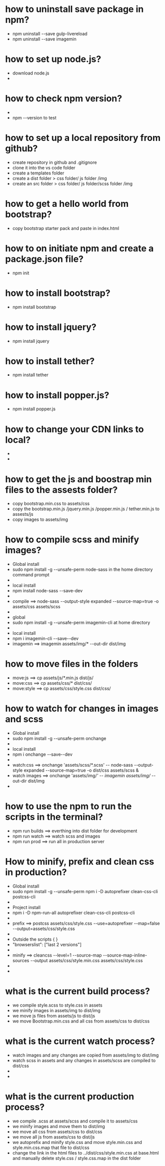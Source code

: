 # how to uninstall save package in npm?
  - npm uninstall --save gulp-livereload
  - npm uninstall --save imagemin

# how to set up node.js?
  - download node.js
  - 
# how to check npm version?
  - 
  - npm --version to test

# how to  set up a local repository from github?
  - create repository in github and .gitignore
  - clone it into the vs code folder
  - create a templates folder
  - create a dist folder > css folder/ js folder /img
  - create an src folder > css folder/ js folder/scss folder /img


# how to get a hello world from bootstrap?
  - copy bootstrap starter pack and paste in index.html

# how to on initiate npm and create a package.json file?
  - npm init

# how to install bootstrap?
  - npm install bootstrap

# how to install jquery?
  - npm install jquery

# how to install tether?
  - npm install tether

# how to install popper.js?
  - npm install popper.js
  

# how to change your CDN links to local?
  - <!-- Bootstrap CSS @ the <head> before title</head>-->
    <link rel="stylesheet" href="../dist/css/bootstrap.min.css">
    <link rel="stylesheet" href="../dist/css/style.css">

  - <!-- Optional JavaScript  before final<body> </body>-->
    <!-- jQuery first, then Popper.js, then Bootstrap JS -->
    <script src="../dist/js/jquery.min.js"></script>
    <script src="../dist/js/tether.min.js"></script>
    <script src="../dist/js/bootstrap.min.js"></script>

# how to get the js and boostrap min files to the assests folder?
  - copy bootstrap.min.css to assets/css
  - copy the bootstrap.min.js /jquery.min.js /popper.min.js / tether.min.js to assests/js
  - copy images to assets/img



# how to compile scss and minify images?
  - Global install
  - sudo npm install -g --unsafe-perm node-sass in the home directory command prompt
  - 
  - local install
  - npm install node-sass --save-dev
  - 
  - compile ==> node-sass --output-style expanded --source-map=true  -o assets/css assets/scss
  -  
  - global 
  - sudo npm install -g --unsafe-perm imagemin-cli at home directory
  - 
  - local install
  - npm i imagemin-cli --save--dev
  - imagemin ==>  imagemin assets/img/* --out-dir dist/img 
  
  # how to move files in the folders

  - move:js ==> cp assets/js/*.min.js  dist/js/
  - move:css ==> cp assets/css/*  dist/css/
  - move:style ==> cp assets/css/style.css  dist/css/

  
  # how to watch for changes in images and scss 
  - Global install
  - sudo npm install -g --unsafe-perm onchange
  - 
  - local install
  - npm i onchange --save--dev
  - 
  - watch:css ==> onchange 'assets/scss/*.scss' -- node-sass --output-style expanded --source-map=true  -o dist/css assets/scss &
  - watch images ==> onchange 'assets/img/*' -- imagemin assets/img/* --out-dir dist/img
  -   
  

 
# how to use the npm to run the scripts in the terminal?
  - npm run builds  ==> everthing into dist folder for development
  - npm run watch ==> watch scss and images
  - npm run prod ==> run all in production server


# How to minify, prefix and clean css in production?
  - Global install 
  - sudo npm install -g --unsafe-perm npm i -D autoprefixer clean-css-cli postcss-cli
  - 
  - Project install
  - npm i -D npm-run-all autoprefixer clean-css-cli postcss-cli
  - 
  - prefix ==> postcss assets/css/style.css --use=autoprefixer --map=false --output=assets/css/style.css
  - 
  - Outside the scripts { }
  - "browserslist": ["last 2 versions"]
  - 
  - minify  ==> cleancss --level=1 --source-map --source-map-inline-sources --output assets/css/style.min.css assets/css/style.css
  - 
  -  

# what is the current build process?
  - we compile style.scss to style.css in assets
  - we minify images in assets/img to dist/img
  - we move js files from assets/js to dist/js
  - we move Bootstrap.min.css and all css from assets/css to dist/css

# what is the current watch process?
  - watch images and any changes are copied from assets/img to dist/img
  - watch scss in assets and any changes in assets/scss are compiled to dist/css 
  - 
  - 

# what is the current production process?
  - we compile .scss at assets/scss and compile it to assets/css
  - we minify images and move them to dist/img
  - we move all css from assets/css to dist/css
  - we move all js from assets/css to dist/js
  - we autoprefix and minify style.css and move style.min.css and style.min.css.map  that file to dist/css
  - change the link in the html files to ../dist/css/style.min.css at base.html and manually delete style.css / style.css.map in the dist folder